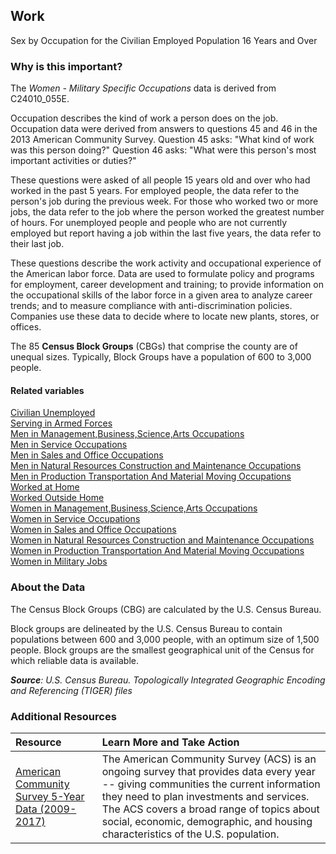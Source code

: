 ## Work
Sex by Occupation for the Civilian Employed Population 16 Years and Over

### Why is this important?
The *Women - Military Specific Occupations* data is derived from C24010_055E. 

Occupation describes the kind of work a person does on the job. Occupation data were derived from answers to questions 45 and 46 in the 2013 American Community Survey. Question 45 asks: "What kind of work was this person doing?" Question 46 asks: "What were this person's most important activities or duties?"

These questions were asked of all people 15 years old and over who had worked in the past 5 years. For employed people, the data refer to the person's job during the previous week. For those who worked two or more jobs, the data refer to the job where the person worked the greatest number of hours. For unemployed people and people who are not currently employed but report having a job within the last five years, the data refer to their last job.

These questions describe the work activity and occupational experience of the American labor force. Data are used to formulate policy and programs for employment, career development and training; to provide information on the occupational skills of the labor force in a given area to analyze career trends; and to measure compliance with anti-discrimination policies. Companies use these data to decide where to locate new plants, stores, or offices.

The 85 **Census Block Groups** (CBGs) that comprise the county are of unequal sizes. Typically, Block Groups have a population of 600 to 3,000 people.

#### Related variables
<a href="javascript:void(0)" onclick="model.metricId = 'm19'">Civilian Unemployed</a>  
<a href="javascript:void(0)" onclick="model.metricId = 'm20'">Serving in Armed Forces</a>  
<a href="javascript:void(0)" onclick="model.metricId = 'm21'">Men in Management,Business,Science,Arts Occupations</a>  
<a href="javascript:void(0)" onclick="model.metricId = 'm22'">Men in Service Occupations</a>  
<a href="javascript:void(0)" onclick="model.metricId = 'm23'">Men in Sales and Office Occupations</a>  
<a href="javascript:void(0)" onclick="model.metricId = 'm24'">Men in Natural Resources Construction and Maintenance Occupations</a>  
<a href="javascript:void(0)" onclick="model.metricId = 'm25'">Men in Production Transportation And Material Moving Occupations</a>  
<a href="javascript:void(0)" onclick="model.metricId = 'm60'">Worked at Home</a>  
<a href="javascript:void(0)" onclick="model.metricId = 'm61'">Worked Outside Home</a>  
<a href="javascript:void(0)" onclick="model.metricId = 'm66'">Women in Management,Business,Science,Arts Occupations</a>  
<a href="javascript:void(0)" onclick="model.metricId = 'm67'">Women in Service Occupations</a>  
<a href="javascript:void(0)" onclick="model.metricId = 'm68'">Women in Sales and Office Occupations</a>  
<a href="javascript:void(0)" onclick="model.metricId = 'm69'">Women in Natural Resources Construction and Maintenance Occupations</a>  
<a href="javascript:void(0)" onclick="model.metricId = 'm70'">Women in Production Transportation And Material Moving Occupations</a>  
<a href="javascript:void(0)" onclick="model.metricId = 'm71'">Women in Military Jobs</a>  

### About the Data
The Census Block Groups (CBG) are calculated by the U.S. Census Bureau.

Block groups are delineated by the U.S. Census Bureau to contain populations between 600 and 3,000 people, with an optimum size of 1,500 people. Block groups are the smallest geographical unit of the Census for which reliable data is available.

_**Source**: U.S. Census Bureau. Topologically Integrated Geographic Encoding and Referencing (TIGER) files_

### Additional Resources
|Resource | Learn More and Take Action | 
|:--- | :--- |
|[American Community Survey 5-Year Data (2009-2017)](https://www.census.gov/data/developers/data-sets/acs-5year.html)| The American Community Survey (ACS) is an ongoing survey that provides data every year -- giving communities the current information they need to plan investments and services. The ACS covers a broad range of topics about social, economic, demographic, and housing characteristics of the U.S. population.
